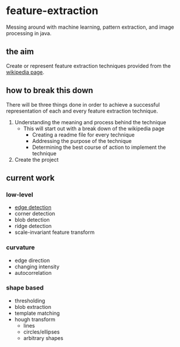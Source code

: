 # feature-extraction
Messing around with machine learning, pattern extraction, and image processing in java.

## the aim
Create or represent feature extraction techniques provided from the [wikipedia page](https://en.wikipedia.org/wiki/Feature_extraction).

## how to break this down
There will be three things done in order to achieve a successful representation of each and every feature extraction technique.

1. Understanding the meaning and process behind the technique
   * This will start out with a break down of the wikipedia page
     * Creating a readme file for every technique
     * Addressing the purpose of the technique
     * Determining the best course of action to implement the technique
2. Create the project

## current work

### low-level
  * [edge detection](https://github.com/ajchili/feature-extraction/tree/master/edge%20detection)
  * corner detection
  * blob detection
  * ridge detection
  * scale-invariant feature transform
  
### curvature
  * edge direction
  * changing intensity
  * autocorrelation
  
### shape based
 * thresholding
 * blob extraction
 * template matching
 * hough transform
   * lines
   * circles/ellipses
   * arbitrary shapes
